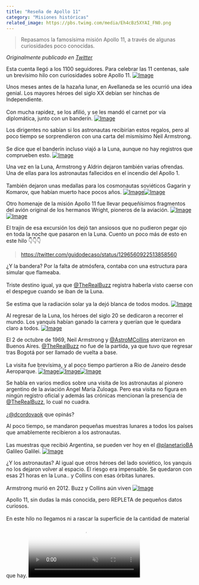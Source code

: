 ```yaml
---
title: "Reseña de Apollo 11"
category: "Misiones históricas"
related_image: https://pbs.twimg.com/media/Eh4cBz5XYAI_FN0.png
---
```

> Repasamos la famosísima misión Apollo 11, a través de algunas curiosidades poco conocidas.

*Originalmente publicado en [Twitter](https://twitter.com/guidodecaso/status/1305521860994633730)*

<div class="card-tweets" dir="auto">
    <p>Esta cuenta llegó a los 1100 seguidores. Para celebrar las 11 centenas, sale un brevísimo hilo con curiosidades sobre Apollo 11. <span class="entity-image"><a href="https://pbs.twimg.com/media/Eh4cBz5XYAI_FN0.png" target="_blank"><img alt="Image" src="https://pbs.twimg.com/media/Eh4cBz5XYAI_FN0.png" data-src="https://pbs.twimg.com/media/Eh4cBz5XYAI_FN0.png"></a></span></p>
    <p>Unos meses antes de la hazaña lunar, en Avellaneda se les ocurrió una idea genial. Los mayores héroes del siglo XX debían ser hinchas de Independiente. <br />
<br />
Con mucha rapidez, se los afilió, y se les mandó el carnet por vía diplomática, junto con un banderín. <span class="entity-image"><a href="https://pbs.twimg.com/media/Eh4eYqlXsAQZa6K.jpg" target="_blank"><img alt="Image" src="https://pbs.twimg.com/media/Eh4eYqlXsAQZa6K.jpg" data-src="https://pbs.twimg.com/media/Eh4eYqlXsAQZa6K.jpg"></a></span></p>
    <p>Los dirigentes no sabían si los astronautas recibirían estos regalos, pero al poco tiempo se sorprendieron con una carta del mismísimo Neil Armstrong. <br />
<br />
Se dice que el banderín incluso viajó a la Luna, aunque no hay registros que comprueben esto. <span class="entity-image"><a href="https://pbs.twimg.com/media/Eh4fRAcWsAIyLM3.jpg" target="_blank"><img alt="Image" src="https://pbs.twimg.com/media/Eh4fRAcWsAIyLM3.jpg" data-src="https://pbs.twimg.com/media/Eh4fRAcWsAIyLM3.jpg"></a></span></p>
    <p>Una vez en la Luna, Armstrong y Aldrin dejaron también varias ofrendas. Una de ellas para los astronautas fallecidos en el incendio del Apollo 1. <br />
<br />
También dejaron unas medallas para los cosmonautas soviéticos Gagarin y Komarov, que habían muerto hace pocos años. <span class="row justify-content-center entity-multiple-2"><span class="col-md-6"><span class="entity-image"><a href="https://pbs.twimg.com/media/Eh4gFRCXsAAl4IN.jpg" target="_blank"><img alt="Image" src="https://pbs.twimg.com/media/Eh4gFRCXsAAl4IN.jpg" data-src="https://pbs.twimg.com/media/Eh4gFRCXsAAl4IN.jpg"></a></span></span><span class="col-md-6"><span class="entity-image"><a href="https://pbs.twimg.com/media/Eh4gGvSXgAEuiRi.png" target="_blank"><img alt="Image" src="https://pbs.twimg.com/media/Eh4gGvSXgAEuiRi.png" data-src="https://pbs.twimg.com/media/Eh4gGvSXgAEuiRi.png"></a></span></span></span></p>
    <p>Otro homenaje de la misión Apollo 11 fue llevar pequeñísimos fragmentos del avión original de los hermanos Wright, pioneros de la aviación. <span class="row justify-content-center entity-multiple-2"><span class="col-md-6"><span class="entity-image"><a href="https://pbs.twimg.com/media/Eh4jLZKXcAAOO2S.jpg" target="_blank"><img alt="Image" src="https://pbs.twimg.com/media/Eh4jLZKXcAAOO2S.jpg" data-src="https://pbs.twimg.com/media/Eh4jLZKXcAAOO2S.jpg"></a></span></span><span class="col-md-6"><span class="entity-image"><a href="https://pbs.twimg.com/media/Eh4jQSsWsAA2he5.png" target="_blank"><img alt="Image" src="https://pbs.twimg.com/media/Eh4jQSsWsAA2he5.png" data-src="https://pbs.twimg.com/media/Eh4jQSsWsAA2he5.png"></a></span></span></span></p>
    <p>El trajín de esa excursión los dejó tan ansiosos que no pudieron pegar ojo en toda la noche que pasaron en la Luna. Cuento un poco más de esto en este hilo 👇👇👇<span class="twitter-player"><blockquote class="twitter-tweet" data-conversation="none" data-align="center" data-dnt="true"><a href="https://twitter.com/guidodecaso/status/1296560922513858560">https://twitter.com/guidodecaso/status/1296560922513858560</a></blockquote></span></p>
    <p>¿Y la bandera? Por la falta de atmósfera, contaba con una estructura para simular que flameaba. <br />
<br />
Triste destino igual, ya que <a class="entity-mention" href="https://twitter.com/TheRealBuzz">@TheRealBuzz</a> registra haberla visto caerse con el despegue cuando se iban de la Luna.<br />
<br />
Se estima que la radiación solar ya la dejó blanca de todos modos. <span class="entity-image"><a href="https://pbs.twimg.com/media/Eh4kDsgWsAMGuQX.png" target="_blank"><img alt="Image" src="https://pbs.twimg.com/media/Eh4kDsgWsAMGuQX.png" data-src="https://pbs.twimg.com/media/Eh4kDsgWsAMGuQX.png"></a></span></p>
    <p>Al regresar de la Luna, los héroes del siglo 20 se dedicaron a recorrer el mundo. Los yanquis habían ganado la carrera y querían que le quedara claro a todos. <span class="entity-image"><a href="https://pbs.twimg.com/media/Eh4gpTuWsAEcKXb.jpg" target="_blank"><img alt="Image" src="https://pbs.twimg.com/media/Eh4gpTuWsAEcKXb.jpg" data-src="https://pbs.twimg.com/media/Eh4gpTuWsAEcKXb.jpg"></a></span></p>
    <p>El 2 de octubre de 1969, Neil Armstrong y <a class="entity-mention" href="https://twitter.com/AstroMCollins">@AstroMCollins</a> aterrizaron en Buenos Aires. <a class="entity-mention" href="https://twitter.com/TheRealBuzz">@TheRealBuzz</a> no fue de la partida, ya que tuvo que regresar tras Bogotá por ser llamado de vuelta a base.<br />
<br />
La visita fue brevísima, y al poco tiempo partieron a Rio de Janeiro desde Aeroparque. <span class="row justify-content-center entity-multiple-3"><span class="col-md-6"><span class="entity-image"><a href="https://pbs.twimg.com/media/Eh4hftRWoAAeaHD.jpg" target="_blank"><img alt="Image" src="https://pbs.twimg.com/media/Eh4hftRWoAAeaHD.jpg" data-src="https://pbs.twimg.com/media/Eh4hftRWoAAeaHD.jpg"></a></span></span><span class="col-md-6"><span class="entity-image"><a href="https://pbs.twimg.com/media/Eh4hhBRXgAgW7W8.jpg" target="_blank"><img alt="Image" src="https://pbs.twimg.com/media/Eh4hhBRXgAgW7W8.jpg" data-src="https://pbs.twimg.com/media/Eh4hhBRXgAgW7W8.jpg"></a></span></span><span class="col-md-6"><span class="entity-image"><a href="https://pbs.twimg.com/media/Eh4hjL4WoAAnc26.jpg" target="_blank"><img alt="Image" src="https://pbs.twimg.com/media/Eh4hjL4WoAAnc26.jpg" data-src="https://pbs.twimg.com/media/Eh4hjL4WoAAnc26.jpg"></a></span></span></span></p>
    <p>Se habla en varios medios sobre una visita de los astronautas al pionero argentino de la aviación Angel María Zuloaga. Pero esa visita no figura en ningún registro oficial y además las crónicas mencionan la presencia de <a class="entity-mention" href="https://twitter.com/TheRealBuzz">@TheRealBuzz</a>, lo cual no cuadra. <br />
<br />
¿<a class="entity-mention" href="https://twitter.com/dcordovaok">@dcordovaok</a> que opinás?</p>
    <p>Al poco tiempo, se mandaron pequeñas muestras lunares a todos los países que amablemente recibieron a los astronautas. <br />
<br />
Las muestras que recibió Argentina, se pueden ver hoy en el <a class="entity-mention" href="https://twitter.com/planetarioBA">@planetarioBA</a> Galileo Galilei. <span class="entity-image"><a href="https://pbs.twimg.com/media/Eh4iEsDWoAAX6eq.jpg" target="_blank"><img alt="Image" src="https://pbs.twimg.com/media/Eh4iEsDWoAAX6eq.jpg" data-src="https://pbs.twimg.com/media/Eh4iEsDWoAAX6eq.jpg"></a></span></p>
    <p>¿Y los astronautas? Al igual que otros héroes del lado soviético, los yanquis no los dejaron volver al espacio. El riesgo era impensable. Se quedaron con esas 21 horas en la Luna.. y Collins con esas órbitas lunares.<br />
<br />
Armstrong murió en 2012. Buzz y Collins aún viven <span class="entity-image"><a href="https://pbs.twimg.com/media/Eh4lIdSWoAcOWiR.png" target="_blank"><img alt="Image" src="https://pbs.twimg.com/media/Eh4lIdSWoAcOWiR.png" data-src="https://pbs.twimg.com/media/Eh4lIdSWoAcOWiR.png"></a></span></p>
    <p>Apollo 11, sin dudas la más conocida, pero REPLETA de pequeños datos curiosos.<br />
<br />
En este hilo no llegamos ni a rascar la superficie de la cantidad de material que hay. <span class="entity-video-gif"><video autoplay muted loop controls poster="https://pbs.twimg.com/tweet_video_thumb/Eh4lPnnXsAEt31i.jpg"><source src="https://video.twimg.com/tweet_video/Eh4lPnnXsAEt31i.mp4" type="video/mp4"><img alt="Apollo11 Space GIF" src="https://pbs.twimg.com/tweet_video_thumb/Eh4lPnnXsAEt31i.jpg"></video></span></p>
</div>

